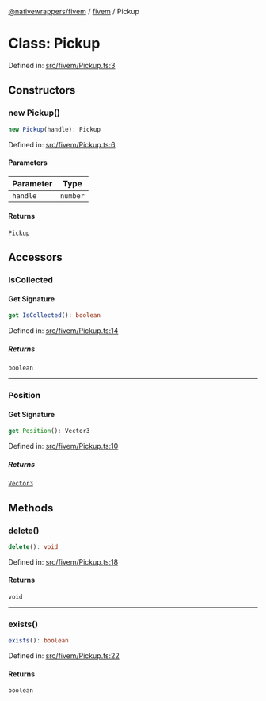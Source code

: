[@nativewrappers/fivem](../../README.md) / [fivem](../README.md) / Pickup

# Class: Pickup

Defined in: [src/fivem/Pickup.ts:3](https://github.com/nativewrappers/nativewrappers/blob/c6ab47d1014f341bb58fccc9d519ceb48157a741/src/fivem/Pickup.ts#L3)

## Constructors

### new Pickup()

```ts
new Pickup(handle): Pickup
```

Defined in: [src/fivem/Pickup.ts:6](https://github.com/nativewrappers/nativewrappers/blob/c6ab47d1014f341bb58fccc9d519ceb48157a741/src/fivem/Pickup.ts#L6)

#### Parameters

| Parameter | Type |
| ------ | ------ |
| `handle` | `number` |

#### Returns

[`Pickup`](Pickup.md)

## Accessors

### IsCollected

#### Get Signature

```ts
get IsCollected(): boolean
```

Defined in: [src/fivem/Pickup.ts:14](https://github.com/nativewrappers/nativewrappers/blob/c6ab47d1014f341bb58fccc9d519ceb48157a741/src/fivem/Pickup.ts#L14)

##### Returns

`boolean`

***

### Position

#### Get Signature

```ts
get Position(): Vector3
```

Defined in: [src/fivem/Pickup.ts:10](https://github.com/nativewrappers/nativewrappers/blob/c6ab47d1014f341bb58fccc9d519ceb48157a741/src/fivem/Pickup.ts#L10)

##### Returns

[`Vector3`](Vector3.md)

## Methods

### delete()

```ts
delete(): void
```

Defined in: [src/fivem/Pickup.ts:18](https://github.com/nativewrappers/nativewrappers/blob/c6ab47d1014f341bb58fccc9d519ceb48157a741/src/fivem/Pickup.ts#L18)

#### Returns

`void`

***

### exists()

```ts
exists(): boolean
```

Defined in: [src/fivem/Pickup.ts:22](https://github.com/nativewrappers/nativewrappers/blob/c6ab47d1014f341bb58fccc9d519ceb48157a741/src/fivem/Pickup.ts#L22)

#### Returns

`boolean`
